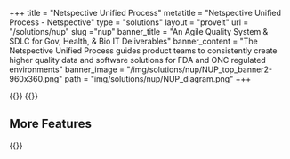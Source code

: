 +++
title = "Netspective Unified Process"
metatitle = "Netspective Unified Process - Netspective"
type = "solutions"
layout = "proveit" 
url = "/solutions/nup"
slug ="nup"
banner_title   = "An Agile Quality System & SDLC for Gov, Health, & Bio IT Deliverables"
banner_content = "The Netspective Unified Process guides product teams to consistently create higher quality data and software solutions for FDA and ONC regulated environments"
banner_image = "/img/solutions/nup/NUP_top_banner2-960x360.png"
path =  "img/solutions/nup/NUP_diagram.png"
+++

{{<benefits type="nup" column="4">}}
{{<list type="nupdesc">}}

## More Features
{{<blocks type="nupfeatures" column="4">}}
